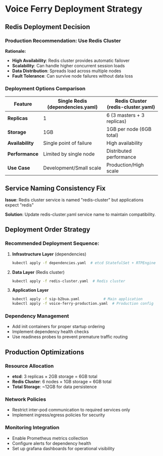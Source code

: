 # Voice Ferry Deployment Strategy

## Redis Deployment Decision

### Production Recommendation: Use Redis Cluster

**Rationale:**
- **High Availability**: Redis cluster provides automatic failover
- **Scalability**: Can handle higher concurrent session loads  
- **Data Distribution**: Spreads load across multiple nodes
- **Fault Tolerance**: Can survive node failures without data loss

### Deployment Options Comparison

| Feature | Single Redis (dependencies.yaml) | Redis Cluster (redis-cluster.yaml) |
|---------|-----------------------------------|-----------------------------------|
| **Replicas** | 1 | 6 (3 masters + 3 replicas) |
| **Storage** | 1GB | 1GB per node (6GB total) |
| **Availability** | Single point of failure | High availability |
| **Performance** | Limited by single node | Distributed performance |
| **Use Case** | Development/Small scale | Production/High scale |

## Service Naming Consistency Fix

**Issue**: Redis cluster service is named "redis-cluster" but applications expect "redis"

**Solution**: Update redis-cluster.yaml service name to maintain compatibility.

## Deployment Order Strategy

### Recommended Deployment Sequence:

1. **Infrastructure Layer** (dependencies)
   ```bash
   kubectl apply -f dependencies.yaml  # etcd StatefulSet + RTPEngine
   ```

2. **Data Layer** (Redis cluster)
   ```bash
   kubectl apply -f redis-cluster.yaml  # Redis cluster
   ```

3. **Application Layer** 
   ```bash
   kubectl apply -f sip-b2bua.yaml           # Main application
   kubectl apply -f voice-ferry-production.yaml  # Production config
   ```

### Dependency Management

- Add init containers for proper startup ordering
- Implement dependency health checks
- Use readiness probes to prevent premature traffic routing

## Production Optimizations

### Resource Allocation
- **etcd**: 3 replicas × 2GB storage = 6GB total
- **Redis Cluster**: 6 nodes × 1GB storage = 6GB total  
- **Total Storage**: ~12GB for data persistence

### Network Policies
- Restrict inter-pod communication to required services only
- Implement ingress/egress policies for security

### Monitoring Integration
- Enable Prometheus metrics collection
- Configure alerts for dependency health
- Set up grafana dashboards for operational visibility
